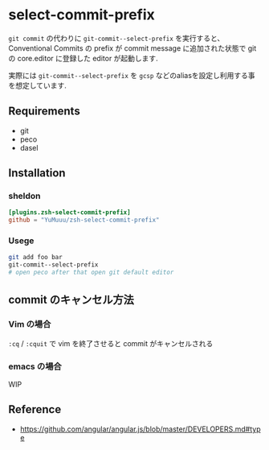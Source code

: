 # select-commit-prefix

`git commit` の代わりに `git-commit--select-prefix` を実行すると、Conventional Commits の prefix が commit message に追加された状態で git の core.editor に登録した editor が起動します.

実際には `git-commit--select-prefix` を `gcsp` などのaliasを設定し利用する事を想定しています.

## Requirements

- git
- peco
- dasel

## Installation

### sheldon

```toml
[plugins.zsh-select-commit-prefix]
github = "YuMuuu/zsh-select-commit-prefix"
```

### Usege

```zsh
git add foo bar
git-commit--select-prefix
# open peco after that open git default editor
```

## commit のキャンセル方法

### Vim の場合

`:cq` / `:cquit` で vim を終了させると commit がキャンセルされる

### emacs の場合

WIP

## Reference

- https://github.com/angular/angular.js/blob/master/DEVELOPERS.md#type

